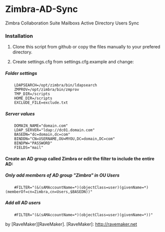 Zimbra-AD-Sync
==============

Zimbra Collaboration Suite Mailboxs Active Directory Users Sync

### Installation

1. Clone this script from github or copy the files manually to your prefered directory.

2. Create settings.cfg from settings.cfg.example and change:

##### Folder settings
	    LDAPSEARCH=/opt/zimbra/bin/ldapsearch
	    ZMPROV=/opt/zimbra/bin/zmprov
	    TMP_DIR=/scripts
	    HOME_DIR=/scripts
	    EXCLUDE_FILE=exclude.txt

##### Server values
	    DOMAIN_NAME="domain.com"
	    LDAP_SERVER="ldap://dc01.domain.com"
	    BASEDN="dc=domain,dc=com"
	    BINDDN="CN=USERNAME,OU=MYOU,DC=domain,DC=com"
	    BINDPW="PASSWORD"
	    FIELDS="mail"

#### Create an AD group called Zimbra or edit the filter to include the entire AD:

##### Only add members of AD group "Zimbra" in OU Users
	    #FILTER="(&(sAMAccountName=*)(objectClass=user)(givenName=*)(memberOf=cn=Zimbra,cn=Users,$BASEDN))"

##### Add all AD users
	    #FILTER="(&(sAMAccountName=*)(objectClass=user)(givenName=*))"


by [RaveMaker][RaveMaker].
[RaveMaker]: http://ravemaker.net
